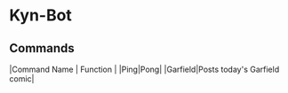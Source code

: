 # Kyn-Bot

## Commands
|Command Name | Function |
|Ping|Pong|
|Garfield|Posts today's Garfield comic|
